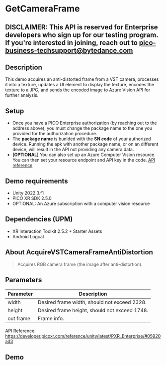 # GetCameraFrame

## DISCLAIMER: This API is reserved for Enterprise developers who sign up for our testing program. If you're interested in joining, reach out to pico-business-techsupport@bytedance.com


## Description
This demo acquires an anti-distorted frame from a VST camera, processes it into a texture, updates a UI element to display the texture, encodes the texture to a JPG, and sends the encoded image to Azure Vision API for further analysis.

## Setup
- Once you have a PICO Enterprise authorization (by reaching out to the address above), you must change the package name to the one you provided for the authorization procedure.
- The **package name** is bunlded with the **SN code** of your authorized device. Running the apk with another package name, or on an different device, will result in the API not providing any camera data.
- **[OPTIONAL]** You can also set up an Azure Computer Vision resource. You can then set your resource endpoint and API key in the code. [API reference](https://learn.microsoft.com/en-us/azure/ai-services/computer-vision/how-to/call-analyze-image-40?tabs=csharp&pivots=programming-language-rest-api)

## Demo requirements
- Unity 2022.3.f1
- PICO XR SDK 2.5.0
- OPTIONAL: An Azure subscription with a computer vision resource
## Dependencies (UPM)
- XR Interaction Toolkit 2.5.2 + Starter Assets
- Android Logcat
## About AcquireVSTCameraFrameAntiDistortion

> Acquires RGB camera frame (the image after anti-distortion).

## Parameters

| Parameter  | Description |
| ------------- | ------------- |
| width  | Desired frame width, should not exceed 2328.|   |
| height | Desired frame height, should not exceed 1748. |
| out frame | Frame info. |

API Reference: https://developer.picoxr.com/reference/unity/latest/PXR_Enterprise/#05920ad3

## Demo
